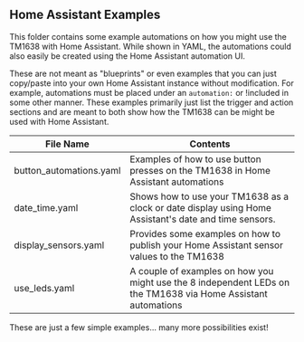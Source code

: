 ## Home Assistant Examples

This folder contains some example automations on how you might use the TM1638 with Home Assistant.  While shown in YAML, the automations could also easily be created using the Home Assistant automation UI.

These are not meant as "blueprints" or even examples that you can just copy/paste into your own Home Assistant instance without modification.  For example, automations must be placed under an ```automation:``` or !included in some other manner.  These examples primarily just list the trigger and action sections and are meant to both show how the TM1638 can be might be used with Home Assistant.

File Name | Contents
----------|---------
button_automations.yaml| Examples of how to use button presses on the TM1638 in Home Assistant automations
date_time.yaml|Shows how to use your TM1638 as a clock or date display using Home Assistant's date and time sensors.
display_sensors.yaml|Provides some examples on how to publish your Home Assistant sensor values to the TM1638
use_leds.yaml|A couple of examples on how you might use the 8 independent LEDs on the TM1638 via Home Assistant automations

These are just a few simple examples... many more possibilities exist!